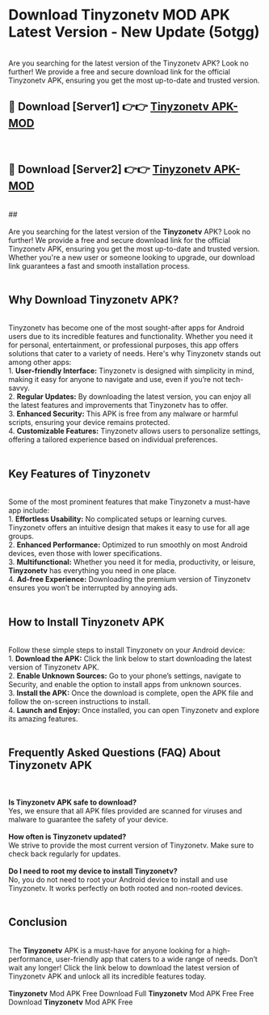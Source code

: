 # Download Tinyzonetv MOD APK Latest Version - New Update (5otgg)<br>
<br>
Are you searching for the latest version of the Tinyzonetv APK? Look no further! We provide a free and secure download link for the official Tinyzonetv APK, ensuring you get the most up-to-date and trusted version.
 <br>

##  🔴 Download [Server1] 👉👉 <a href="https://download.123hd.live?title=Tinyzonetv">Tinyzonetv APK-MOD</a><br>
  <br>

##  🔴 Download [Server2] 👉👉 <a href="https://download.123hd.live?title=Tinyzonetv">Tinyzonetv APK-MOD</a><br>
  <br>
  ##
  <br>
  <br>
Are you searching for the latest version of the <strong>Tinyzonetv</strong> APK? Look no further! We provide a free and secure download link for the official Tinyzonetv APK, ensuring you get the most up-to-date and trusted version. Whether you're a new user or someone looking to upgrade, our download link guarantees a fast and smooth installation process.
<br><br>
<h2><strong>Why Download Tinyzonetv APK?</strong></h2>
<br>
Tinyzonetv has become one of the most sought-after apps for Android users due to its incredible features and functionality. Whether you need it for personal, entertainment, or professional purposes, this app offers solutions that cater to a variety of needs. Here's why Tinyzonetv stands out among other apps:
<br>
1. <strong>User-friendly Interface:</strong> Tinyzonetv is designed with simplicity in mind, making it easy for anyone to navigate and use, even if you’re not tech-savvy.
<br>
2. <strong>Regular Updates:</strong> By downloading the latest version, you can enjoy all the latest features and improvements that Tinyzonetv has to offer.
<br>
3. <strong>Enhanced Security:</strong> This APK is free from any malware or harmful scripts, ensuring your device remains protected.
<br>
4. <strong>Customizable Features:</strong> Tinyzonetv allows users to personalize settings, offering a tailored experience based on individual preferences.
<br><br>
<h2><strong>Key Features of Tinyzonetv</strong></h2>
<br>
Some of the most prominent features that make Tinyzonetv a must-have app include:
<br>
1. <strong>Effortless Usability:</strong> No complicated setups or learning curves. Tinyzonetv offers an intuitive design that makes it easy to use for all age groups.
<br>
2. <strong>Enhanced Performance:</strong> Optimized to run smoothly on most Android devices, even those with lower specifications.
<br>
3. <strong>Multifunctional:</strong> Whether you need it for media, productivity, or leisure, <strong>Tinyzonetv</strong> has everything you need in one place.
<br>
4. <strong>Ad-free Experience:</strong> Downloading the premium version of Tinyzonetv ensures you won’t be interrupted by annoying ads.
<br><br>
<h2><strong>How to Install Tinyzonetv APK</strong></h2>
<br>
Follow these simple steps to install Tinyzonetv on your Android device:
<br>
1. <strong>Download the APK:</strong> Click the link below to start downloading the latest version of Tinyzonetv APK.
<br>
2. <strong>Enable Unknown Sources:</strong> Go to your phone’s settings, navigate to Security, and enable the option to install apps from unknown sources.
<br>
3. <strong>Install the APK:</strong> Once the download is complete, open the APK file and follow the on-screen instructions to install.
<br>
4. <strong>Launch and Enjoy:</strong> Once installed, you can open Tinyzonetv and explore its amazing features.
<br><br>
<h2><strong>Frequently Asked Questions (FAQ) About Tinyzonetv APK</strong></h2>
<br><br>
<strong>Is Tinyzonetv APK safe to download?</strong>
<br>
Yes, we ensure that all APK files provided are scanned for viruses and malware to guarantee the safety of your device.
<br><br>
<strong>How often is Tinyzonetv updated?</strong>
<br>
We strive to provide the most current version of Tinyzonetv. Make sure to check back regularly for updates.
<br><br>
<strong>Do I need to root my device to install Tinyzonetv?</strong>
<br>
No, you do not need to root your Android device to install and use Tinyzonetv. It works perfectly on both rooted and non-rooted devices.
<br><br>
<h2><strong>Conclusion</strong></h2>
<br>
The <strong>Tinyzonetv</strong> APK is a must-have for anyone looking for a high-performance, user-friendly app that caters to a wide range of needs. Don’t wait any longer! Click the link below to download the latest version of Tinyzonetv APK and unlock all its incredible features today.
<br><br>
<strong>Tinyzonetv</strong> Mod APK Free Download Full <strong>Tinyzonetv</strong> Mod APK Free Free Download <strong>Tinyzonetv</strong> Mod APK Free